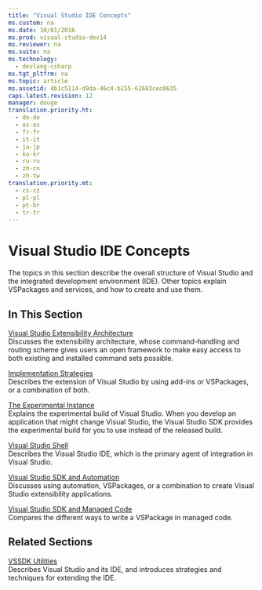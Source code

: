 ```yaml
---
title: "Visual Studio IDE Concepts"
ms.custom: na
ms.date: 10/01/2016
ms.prod: visual-studio-dev14
ms.reviewer: na
ms.suite: na
ms.technology: 
  - devlang-csharp
ms.tgt_pltfrm: na
ms.topic: article
ms.assetid: 4b1c5114-d9da-46c4-b155-62683cec0635
caps.latest.revision: 12
manager: douge
translation.priority.ht: 
  - de-de
  - es-es
  - fr-fr
  - it-it
  - ja-jp
  - ko-kr
  - ru-ru
  - zh-cn
  - zh-tw
translation.priority.mt: 
  - cs-cz
  - pl-pl
  - pt-br
  - tr-tr
---
```

# Visual Studio IDE Concepts
The topics in this section describe the overall structure of Visual Studio and the integrated development environment (IDE). Other topics explain VSPackages and services, and how to create and use them.  
  
## In This Section  
 [Visual Studio Extensibility Architecture](../VS_not_in_toc/Visual-Studio-Extensibility-Architecture.md)  
 Discusses the extensibility architecture, whose command-handling and routing scheme gives users an open framework to make easy access to both existing and installed command sets possible.  
  
 [Implementation Strategies](../VS_not_in_toc/Implementation-Strategies.md)  
 Describes the extension of Visual Studio by using add-ins or VSPackages, or a combination of both.  
  
 [The Experimental Instance](../Topic/The%20Experimental%20Instance.md)  
 Explains the experimental build of Visual Studio. When you develop an application that might change Visual Studio, the Visual Studio SDK provides the experimental build for you to use instead of the released build.  
  
 [Visual Studio Shell](../Topic/Visual%20Studio%20Shell.md)  
 Describes the Visual Studio IDE, which is the primary agent of integration in Visual Studio.  
  
 [Visual Studio SDK and Automation](../Topic/Visual%20Studio%20SDK%20and%20Automation.md)  
 Discusses using automation, VSPackages, or a combination to create Visual Studio extensibility applications.  
  
 [Visual Studio SDK and Managed Code](../VS_not_in_toc/Visual-Studio-SDK-and-Managed-Code.md)  
 Compares the different ways to write a VSPackage in managed code.  
  
## Related Sections  
 [VSSDK Utilities](../Topic/VSSDK%20Utilities.md)  
 Describes Visual Studio and its IDE, and introduces strategies and techniques for extending the IDE.
